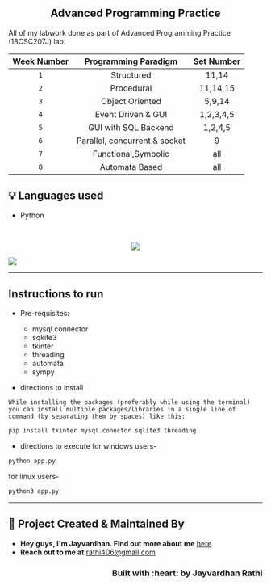 <h2 align="center">Advanced Programming Practice</h2>

All of my labwork done as part of Advanced Programming Practice (18CSC207J) lab.

| Week Number | Programming Paradigm |Set Number|
|:------------:|:--------------------:|:--:|
| `1` | Structured |11,14|  
| `2` | Procedural |11,14,15| 
| `3` | Object Oriented |5,9,14|
| `4` |  Event Driven & GUI |1,2,3,4,5|
| `5` | GUI with SQL Backend |1,2,4,5|
| `6` | Parallel, concurrent & socket|9|
| `7` | Functional,Symbolic | all |
| `8` | Automata Based | all |



## :bulb: Languages used

- Python

<br>
<p align="center"><img src="https://img.shields.io/badge/Contributors-black?logo=github&style=for-the-badge" />
<p>
  <a href="https://github.com/ComputerScientist-01/Advanced-Programming-Practice/graphs/contributors">
    <img src="https://contrib.rocks/image?repo=ComputerScientist-01/Advanced-Programming-Practice" />
  </a>
</p>

---

## Instructions to run

- Pre-requisites:
    - mysql.connector
    - sqkite3
    - tkinter
    - threading
    - automata
    - sympy

- directions to install 
```
While installing the packages (preferably while using the terminal) you can install multiple packages/libraries in a single line of command (by separating them by spaces) like this:
```
```bash
pip install tkinter mysql.conector sqlite3 threading
```

- directions to execute
for windows users-
```bash
python app.py
```
for linux users-
```bash
python3 app.py
```

---


<!-- CONTACT --> 
## :man: Project Created & Maintained By

- **Hey guys, I'm Jayvardhan. Find out more about me** [ here](https://linkedin.com/in/rathi406)  
- **Reach out to me at** [rathi406@gmail.com](rathi406@gmail.com)  


<h3 align="right">Built with :heart: by Jayvardhan Rathi</h3>

